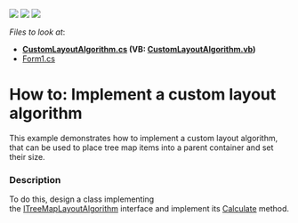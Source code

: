 <!-- default badges list -->
![](https://img.shields.io/endpoint?url=https://codecentral.devexpress.com/api/v1/VersionRange/128576943/16.2.3%2B)
[![](https://img.shields.io/badge/Open_in_DevExpress_Support_Center-FF7200?style=flat-square&logo=DevExpress&logoColor=white)](https://supportcenter.devexpress.com/ticket/details/T363422)
[![](https://img.shields.io/badge/📖_How_to_use_DevExpress_Examples-e9f6fc?style=flat-square)](https://docs.devexpress.com/GeneralInformation/403183)
<!-- default badges end -->
<!-- default file list -->
*Files to look at*:

* **[CustomLayoutAlgorithm.cs](./CS/CustomLayoutAlgorithmSample/CustomLayoutAlgorithm.cs) (VB: [CustomLayoutAlgorithm.vb](./VB/CustomLayoutAlgorithmSample/CustomLayoutAlgorithm.vb))**
* [Form1.cs](./CS/CustomLayoutAlgorithmSample/Form1.cs)
<!-- default file list end -->
# How to: Implement a custom layout algorithm


This example demonstrates how to implement a custom layout algorithm, that can be used to place tree map items into a parent container and set their size.


<h3>Description</h3>

To do this, design a class implementing the&nbsp;<a href="https://documentation.devexpress.com/#WindowsForms/clsDevExpressXtraTreeMapITreeMapLayoutAlgorithmtopic">ITreeMapLayoutAlgorithm</a>&nbsp;interface and implement its&nbsp;<a href="https://documentation.devexpress.com/#WindowsForms/DevExpressXtraTreeMapITreeMapLayoutAlgorithm_Calculatetopic">Calculate</a>&nbsp;method.

<br/>


